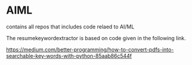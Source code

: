 # AIML
contains all repos that includes code relaed to AI/ML

The resumekeywordextractor is based on code given in the following link.

https://medium.com/better-programming/how-to-convert-pdfs-into-searchable-key-words-with-python-85aab86c544f


